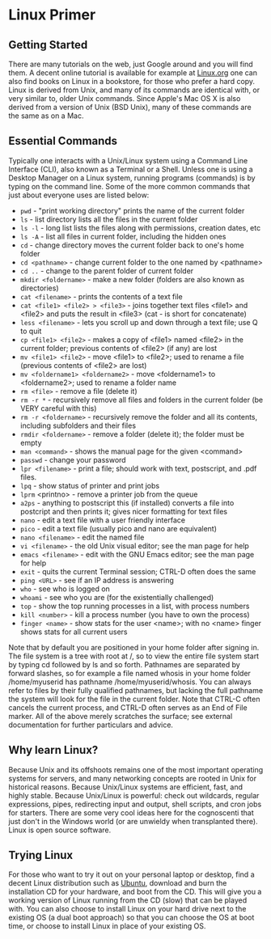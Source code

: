 # Linux Primer

## Getting Started

There are many tutorials on the web, just Google around and you will
find them. A decent online tutorial is available for example at
[Linux.org](http://www.linux.org/lessons/beginner/toc.html) one can also
find books on Linux in a bookstore, for those who prefer a hard copy.
Linux is derived from Unix, and many of its commands are identical with,
or very similar to, older Unix commands. Since Apple\'s Mac OS X is also
derived from a version of Unix (BSD Unix), many of these commands are
the same as on a Mac.

## Essential Commands

Typically one interacts with a Unix/Linux system using a Command Line
Interface (CLI), also known as a Terminal or a Shell. Unless one is
using a Desktop Manager on a Linux system, running programs (commands)
is by typing on the command line. Some of the more common commands that
just about everyone uses are listed below:

-   `pwd` - \"print working directory\" prints the name of the current
    folder
-   `ls` - list directory lists all the files in the current folder
-   `ls -l` - long list lists the files along with permissions, creation
    dates, etc
-   `ls -A` - list all files in current folder, including the hidden
    ones
-   `cd` - change directory moves the current folder back to one\'s home
    folder
-   `cd <pathname>` - change current folder to the one named by
    \<pathname>
-   `cd ..` - change to the parent folder of current folder
-   `mkdir <foldername>` - make a new folder (folders are also known as
    directories)
-   `cat <filename>` - prints the contents of a text file
-   `cat <file1> <file2> > <file3>` - joins together text files \<file1>
    and \<file2> and puts the result in \<file3> (cat - is short for
    concatenate)
-   `less <filename>` - lets you scroll up and down through a text file;
    use Q to quit
-   `cp <file1> <file2>` - makes a copy of \<file1> named \<file2> in
    the current folder; previous contents of \<file2> (if any) are lost
-   `mv <file1> <file2>` - move \<file1> to \<file2>; used to rename a
    file (previous contents of \<file2> are lost)
-   `mv <foldername1> <foldername2>` - move \<foldername1> to
    \<foldername2>; used to rename a folder name
-   `rm <file>` - remove a file (delete it)
-   `rm -r *` - recursively remove all files and folders in the current
    folder (be VERY careful with this)
-   `rm -r <foldername>` - recursively remove the folder and all its
    contents, including subfolders and their files
-   `rmdir <foldername>` - remove a folder (delete it); the folder must
    be empty
-   `man <command>` - shows the manual page for the given \<command>
-   `passwd` - change your password
-   `lpr <filename>` - print a file; should work with text, postscript,
    and .pdf files.
-   `lpq` - show status of printer and print jobs
-   `lprm` \<printno> - remove a printer job from the queue
-   `a2ps` - anything to postscript this (if installed) converts a file
    into postcript and then prints it; gives nicer formatting for text
    files
-   `nano` - edit a text file with a user friendly interface
-   `pico` - edit a text file (usually pico and nano are equivalent)
-   `nano <filename>` - edit the named file
-   `vi <filename>` - the old Unix visual editor; see the man page for
    help
-   `emacs <filename>` - edit with the GNU Emacs editor; see the man
    page for help
-   `exit` - quits the current Terminal session; CTRL-D often does the
    same
-   `ping <URL>` - see if an IP address is answering
-   `who` - see who is logged on
-   `whoami` - see who you are (for the existentially challenged)
-   `top` - show the top running processes in a list, with process
    numbers
-   `kill <number>` - kill a process number (you have to own the
    process)
-   `finger <name>` - show stats for the user \<name>; with no \<name>
    finger shows stats for all current users

Note that by default you are positioned in your home folder after
signing in. The file system is a tree with root at /, so to view the
entire file system start by typing cd followed by ls and so forth.
Pathnames are separated by forward slashes, so for example a file named
whosis in your home folder /home/myuserid has pathname
/home/myuserid/whosis. You can always refer to files by their fully
qualified pathnames, but lacking the full pathname the system will look
for the file in the current folder. Note that CTRL-C often cancels the
current process, and CTRL-D often serves as an End of File marker. All
of the above merely scratches the surface; see external documentation
for further particulars and advice.

## Why learn Linux?

Because Unix and its offshoots remains one of the most important
operating systems for servers, and many networking concepts are rooted
in Unix for historical reasons. Because Unix/Linux systems are
efficient, fast, and highly stable. Because Unix/Linux is powerful:
check out wildcards, regular expressions, pipes, redirecting input and
output, shell scripts, and cron jobs for starters. There are some very
cool ideas here for the cognoscenti that just don\'t in the Windows
world (or are unwieldy when transplanted there). Linux is open source
software.

## Trying Linux

For those who want to try it out on your personal laptop or desktop,
find a decent Linux distribution such as
[Ubuntu](http://www.ubuntu.com/), download and burn the installation CD
for your hardware, and boot from the CD. This will give you a working
version of Linux running from the CD (slow) that can be played with. You
can also choose to install Linux on your hard drive next to the existing
OS (a dual boot approach) so that you can choose the OS at boot time, or
choose to install Linux in place of your existing OS.
